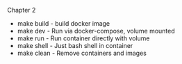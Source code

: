 Chapter 2
- make build - build docker image
- make dev - Run via docker-compose, volume mounted
- make run - Run container directly with volume
- make shell - Just bash shell in container
- make clean - Remove containers and images

